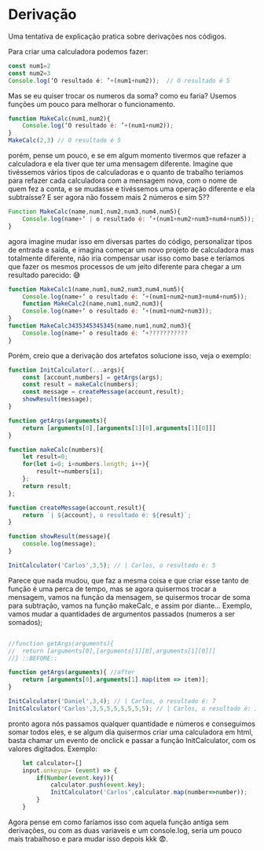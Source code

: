 # Derivação
Uma tentativa de explicação pratica sobre derivações nos códigos.

Para criar uma calculadora podemos fazer:
```js
const num1=2
const num2=3
Console.log(‘O resultado é: ’+(num1+num2));  // O resultado é 5
```
Mas se eu quiser trocar os numeros da soma? como eu faria? Usemos funções um pouco para melhorar o funcionamento.
```js
function MakeCalc(num1,num2){
	Console.log(‘O resultado é: ’+(num1+num2));  
}
MakeCalc(2,3) // O resultado é 5
```

porém, pense um pouco, e se em algum momento tivermos que refazer a calculadora e ela tiver que ter uma mensagem diferente. Imagine que tivéssemos vários tipos de calculadoras e o quanto de trabalho teríamos para refazer cada calculadora com a mensagem nova, com o nome de quem fez a conta, e se mudasse e tivéssemos uma operação diferente e ela subtraísse? E ser agora não fossem mais 2 números e sim 5??

```js
Function MakeCalc(name,num1,num2,num3,num4,num5){
	Console.log(name+‘ | o resultado é: ’+(num1+num2+num3+num4+num5));  
}
```
agora imagine mudar isso em diversas partes do código, personalizar tipos de entrada e saída, e imagina começar um novo projeto de calculadora mas totalmente diferente, não iria compensar usar isso como base e teríamos que fazer os mesmos processos de um jeito diferente para chegar a um resultado parecido: 😅
```js
function MakeCalc1(name,num1,num2,num3,num4,num5){
	Console.log(name+‘ o resultado é: ’+(num1+num2+num3+num4+num5)); 
	function MakeCalc2(name,num1,num2,num3){
	Console.log(name+‘ o resultado é: ’+(num1+num2+num3));   
}
function MakeCalc3435345345345(name,num1,num2,num3){
	Console.log(name+‘ o resultado é: ’+???????????  
}
```

Porém, creio que a derivação dos artefatos solucione isso, veja o exemplo:
```js
function InitCalculator(...args){
	const [account,numbers] = getArgs(args);
	const result = makeCalc(numbers);
	const message = createMessage(account,result);
	showResult(message); 
}

function getArgs(arguments){
	return [arguments[0],[arguments[1][0],arguments[1][0]]]
}

function makeCalc(numbers){
	let result=0;
	for(let i=0; i<numbers.length; i++){
		result+=numbers[i];
	};
	return result;
};

function createMessage(account,result){
	return `| ${account}, o resultado é: ${result}`;
}

function showResult(message){
	console.log(message);
}

InitCalculator('Carlos',3,5); // | Carlos, o resultado é: 5
```

Parece que nada mudou, que faz a mesma coisa e que criar esse tanto de função é uma perca de tempo, mas se agora quisermos trocar a mensagem, vamos na função da mensagem, se quisermos trocar de soma para subtração, vamos na função makeCalc, e assim por diante... Exemplo, vamos mudar a quantidades de argumentos passados (numeros a ser somados);
```js

//function getArgs(arguments){
//	return [arguments[0],[arguments[1][0],arguments[1][0]]]
//} ::BEFORE::

function getArgs(arguments){ //after
	return [arguments[0],arguments[1].map(item => item)];
}

InitCalculator('Daniel',3,4); // | Carlos, o resultado é: 7
InitCalculator('Carlos',3,5,5,5,5,5,5,5); // | Carlos, o resultado é: 33

```

pronto agora nós passamos qualquer quantidade e números e conseguimos somar todos eles, e se algum dia quisermos criar uma calculadora em html, basta chamar um evento de onclick e passar a função InitCalculator, com os valores digitados. Exemplo:
```js
	let calculator=[]
	input.onkeyup= (event) => {
		if(Number(event.key)){
			calculator.push(event.key);
			InitCalculator('Carlos',calculator.map(number=>number));
		}
	}
```

Agora pense em como faríamos isso com aquela função antiga sem derivações, ou com as duas variaveis e um console.log, seria um pouco mais trabalhoso e para mudar isso depois kkk 😨.
